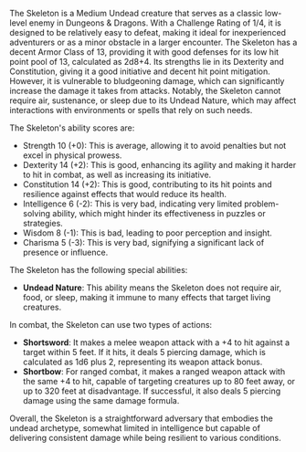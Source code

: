 The Skeleton is a Medium Undead creature that serves as a classic low-level enemy in Dungeons & Dragons. With a Challenge Rating of 1/4, it is designed to be relatively easy to defeat, making it ideal for inexperienced adventurers or as a minor obstacle in a larger encounter. The Skeleton has a decent Armor Class of 13, providing it with good defenses for its low hit point pool of 13, calculated as 2d8+4. Its strengths lie in its Dexterity and Constitution, giving it a good initiative and decent hit point mitigation. However, it is vulnerable to bludgeoning damage, which can significantly increase the damage it takes from attacks. Notably, the Skeleton cannot require air, sustenance, or sleep due to its Undead Nature, which may affect interactions with environments or spells that rely on such needs.

The Skeleton's ability scores are: 
- Strength 10 (+0): This is average, allowing it to avoid penalties but not excel in physical prowess. 
- Dexterity 14 (+2): This is good, enhancing its agility and making it harder to hit in combat, as well as increasing its initiative.
- Constitution 14 (+2): This is good, contributing to its hit points and resilience against effects that would reduce its health.
- Intelligence 6 (-2): This is very bad, indicating very limited problem-solving ability, which might hinder its effectiveness in puzzles or strategies.
- Wisdom 8 (-1): This is bad, leading to poor perception and insight.
- Charisma 5 (-3): This is very bad, signifying a significant lack of presence or influence.

The Skeleton has the following special abilities: 
- **Undead Nature**: This ability means the Skeleton does not require air, food, or sleep, making it immune to many effects that target living creatures.

In combat, the Skeleton can use two types of actions: 
- **Shortsword**: It makes a melee weapon attack with a +4 to hit against a target within 5 feet. If it hits, it deals 5 piercing damage, which is calculated as 1d6 plus 2, representing its weapon attack bonus.
- **Shortbow**: For ranged combat, it makes a ranged weapon attack with the same +4 to hit, capable of targeting creatures up to 80 feet away, or up to 320 feet at disadvantage. If successful, it also deals 5 piercing damage using the same damage formula.

Overall, the Skeleton is a straightforward adversary that embodies the undead archetype, somewhat limited in intelligence but capable of delivering consistent damage while being resilient to various conditions.